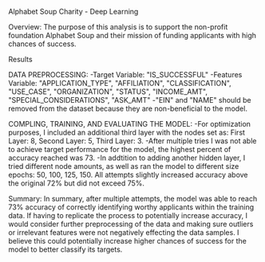 Alphabet Soup Charity - Deep Learning

Overview: 
The purpose of this analysis is to support the non-profit foundation Alphabet Soup and their mission of funding applicants with high chances of success. 


Results

DATA PREPROCESSING:
  -Target Variable: "IS_SUCCESSFUL"
  -Features Variable: "APPLICATION_TYPE", "AFFILIATION", "CLASSIFICATION",	"USE_CASE",	"ORGANIZATION",	"STATUS", "INCOME_AMT",	"SPECIAL_CONSIDERATIONS", "ASK_AMT"
  -"EIN" and "NAME" should be removed from the dataset because they are non-beneficial to the model.

COMPLING, TRAINING, AND EVALUATING THE MODEL:
  -For optimization purposes, I included an additional third layer with the nodes set as: First Layer: 8, Second Layer: 5, Third Layer: 3.
  -After multiple tries I was not able to achieve target performance for the model, the highest percent of accuracy reached was 73. 
  -In addtition to adding another hidden layer, I tried different node amounts, as well as ran the model to different size epochs: 50, 100, 125, 150. All attempts slightly increased accuracy above the original 72% but did not exceed 75%.

Summary: 
In summary, after multiple attempts, the model was able to reach 73% accuracy of correctly identifying worthy applicants within the training data. If having to replicate the process to potentially increase accuracy, I would consider further preprocessing of the data and making sure outliers or irrelevant features were not negatively effecting the data samples. I believe this could potentially increase higher chances of success for the model to better classify its targets.   


